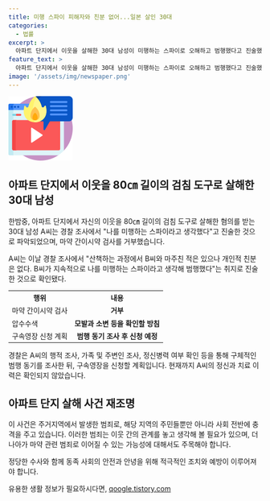 ```yaml
---
title: 미행 스파이 피해자와 친분 없어...일본 살인 30대
categories:
  - 법률
excerpt: >
  아파트 단지에서 이웃을 살해한 30대 남성이 미행하는 스파이로 오해하고 범행했다고 진술했다. 마약 간이시약 검사를 거부한 채 긴급체포된 A씨는 경찰 조사에서 술을 마신 상태가 아니었다고 전했다. 경찰은 압수수색 영장을 획득해 A씨의 생체 검사를 실시할 예정이며, 주변 조사와 정신병력 확인 등을 통해 동기를 조사할 예정이다. A씨의 정신과 치료 이력은 아직 확인되지 않았다.
feature_text: >
  아파트 단지에서 이웃을 살해한 30대 남성이 미행하는 스파이로 오해하고 범행했다고 진술했다. 마약 간이시약 검사를 거부한 채 긴급체포된 A씨는 경찰 조사에서 술을 마신 상태가 아니었다고 전했다. 경찰은 압수수색 영장을 획득해 A씨의 생체 검사를 실시할 예정이며, 주변 조사와 정신병력 확인 등을 통해 동기를 조사할 예정이다. A씨의 정신과 치료 이력은 아직 확인되지 않았다.
image: '/assets/img/newspaper.png'
---
```


<p><img src="/assets/img/news.png" alt="rentncar 속보" /></p>

<h2 data-ke-size="size26">아파트 단지에서 이웃을 80㎝ 길이의 검침 도구로 살해한 30대 남성</h2>

<p>한밤중, 아파트 단지에서 자신의 이웃을 80㎝ 길이의 검침 도구로 살해한 혐의를 받는 30대 남성 A씨는 경찰 조사에서 "나를 미행하는 스파이라고 생각했다"고 진술한 것으로 파악되었으며, 마약 간이시약 검사를 거부했습니다.</p>

<p data-ke-size="size16">A씨는 이날 경찰 조사에서 "산책하는 과정에서 B씨와 마주친 적은 있으나 개인적 친분은 없다. B씨가 지속적으로 나를 미행하는 스파이라고 생각해 범행했다"는 취지로 진술한 것으로 확인됐다.</p>

<table>
    <tr>
        <th>행위</th>
        <th>내용</th>
    </tr>
    <tr>
        <td>마약 간이시약 검사</td>
        <td style="text-align: center; height: 17px;"><b>거부</b></td>
    </tr>
    <tr>
        <td>압수수색</td>
        <td style="text-align: center; height: 17px;"><b>모발과 소변 등을 확인할 방침</b></td>
    </tr>
    <tr>
        <td>구속영장 신청 계획</td>
        <td style="text-align: center; height: 17px;"><b>범행 동기 조사 후 신청 예정</b></td>
    </tr>
</table>

<p>경찰은 A씨의 행적 조사, 가족 및 주변인 조사, 정신병력 여부 확인 등을 통해 구체적인 범행 동기를 조사한 뒤, 구속영장을 신청할 계획입니다. 현재까지 A씨의 정신과 치료 이력은 확인되지 않았습니다.</p>

<h2 data-ke-size="size26">아파트 단지 살해 사건 재조명</h2>

<p>이 사건은 주거지역에서 발생한 범죄로, 해당 지역의 주민들뿐만 아니라 사회 전반에 충격을 주고 있습니다. 이러한 범죄는 이웃 간의 관계를 놓고 생각해 볼 필요가 있으며, 더 나아가 마약 관련 범죄로 이어질 수 있는 가능성에 대해서도 주목해야 합니다. </p>

<p data-ke-size="size16">정당한 수사와 함께 동족 사회의 안전과 안녕을 위해 적극적인 조치와 예방이 이루어져야 합니다.</p>
유용한 생활 정보가 필요하시다면, <a href="https://qoogle.tistory.com" rel="dofollow">qoogle.tistory.com</a>


